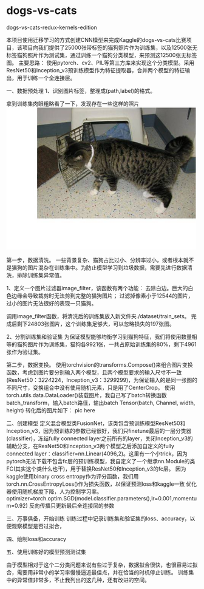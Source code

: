 # dogs-vs-cats
dogs-vs-cats-redux-kernels-edition

本项目使用迁移学习的方式创建CNN模型来完成Kaggle的dogs-vs-cats比赛项目，该项目向我们提供了25000张带标签的猫狗照片作为训练集，以及12500张无标签猫狗照片作为测试集，通过训练一个猫狗分类模型，来预测这12500张无标签图。
主要思路：
使用pytorch、cv2、PIL等第三方库来实现这个分类模型。采用ResNet50和Inception_v3预训练模型作为特征提取器，合并两个模型的特征输出，用于训练一个全连接层。
    
一、数据预处理
1、识别图片标签，整理成(path,label)的格式。
    
    
拿到训练集肉眼粗略看了一下，发现存在一些这样的照片
![image](picture/cat.4472.jpg)
    
第一步，数据清洗。
一些背景复杂、猫狗占比过小、分辨率过小，或者根本就不是猫狗的图片混杂在训练集中。为防止模型学习到垃圾数据，需要先进行数据清洗，排除训练集异常值。
    
1、定义一个图片过滤器image_filter，该函数有两个功能：
去除白边。巨大的白色边缘会导致裁剪时无法剪到完整的猫狗图片；
过滤掉像素小于12544的图片，过小的图片无法很好的表现一只猫狗。
        
调用image_filter函数，将清洗后的训练集放入新文件夹./dataset/train_sets。
完成后剩下24803张图片，这个训练集足够大，可以忽略损失的197张图。
    
2、分割训练集和验证集
为保证模型能够均衡学习到猫狗特征，我们将使用数量相等的猫狗图片作为训练集，猫狗各9921张，一共占原始训练集的80%，剩下4961张作为验证集。
    
第二步，数据变换。
使用torchvision的transforms.Compose()来组合图片变换函数，考虑到图片要分别输入两个模型，且两个模型要求的输入尺寸不一致(ResNet50：3*224*224，Inception_v3：3*299*299)，为保证输入的是同一张图的不同尺寸，变换组合中没有使用随机元素，只是用了CenterCrop。
使用torch.utils.data.DataLoader()装载图片，我自己写了batch转换函数batch_transform，输入batch路径，输出batch Tensor(batch, Channel, width, height)
转化后的图片如下：
    pic here
    
二、创建模型
定义混合模型类FusionNet，该类包含预训练模型ResNet50和Inception_v3，因为预训练的参数已经很好，我们只finetune最后的一层分类器(classifier)，冻结fully connected layer之前所有的layer，关闭Inception_v3的辅助分支，在ResNet50和Inception_v3两个模型之后添加自定义的fully connected layer：classifier=nn.Linear(4096,2)。这里有一个小trick，因为pytorch无法下载不包含fc层的预训练模型，我自定义了一个继承nn.Module的类FC(其实这个类什么也干)，用于替换ResNet50和Inception_v3的fc层。
因为kaggle使用binary cross entropy作为评分函数，我们用torch.nn.CrossEntropyLoss()作为损失函数，以保证预测loss和kaggle一致
优化器使用随机梯度下降，人为控制学习率。
optimizer=torch.optim.SGD(model.classifier.parameters(),lr=0.001,momentum=0.92)
反向传播只更新最后全连接层的参数
    
三、万事俱备，开始训练
训练过程中记录训练集和验证集的loss、accuracy，以便观察模型是否过拟合，
    
四、绘制loss和accuracy
    
五、使用训练好的模型预测测试集
    
由于模型相对于这个二分类问题来说有些过于复杂，数据拟合很快，也很容易过拟合，需要用非常小的学习率慢慢逼近最佳点，并在恰当的时机停止训练。
训练集中的异常值非常多，不止我列出的这几种，还有改进的空间。
